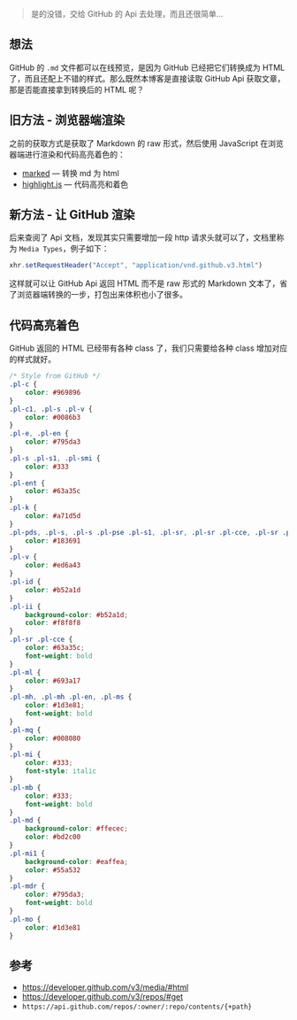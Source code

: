 > 是的没错，交给 GitHub 的 Api 去处理，而且还很简单…

## 想法

GitHub 的 `.md` 文件都可以在线预览，是因为 GitHub 已经把它们转换成为 HTML 了，而且还配上不错的样式。那么既然本博客是直接读取 GitHub Api 获取文章，那是否能直接拿到转换后的 HTML 呢？



## 旧方法 - 浏览器端渲染

之前的获取方式是获取了 Markdown 的 raw 形式，然后使用 JavaScript 在浏览器端进行渲染和代码高亮着色的：

- [marked](https://www.npmjs.com/package/marked) — 转换 md 为 html
- [highlight.js](https://www.npmjs.com/package/highlight.js) — 代码高亮和着色



## 新方法 - 让 GitHub 渲染

后来查阅了 Api 文档，发现其实只需要增加一段 http 请求头就可以了，文档里称为 `Media Types`，例子如下：

```javascript
xhr.setRequestHeader("Accept", "application/vnd.github.v3.html")
```

这样就可以让 GitHub Api 返回 HTML 而不是 raw 形式的 Markdown 文本了，省了浏览器端转换的一步，打包出来体积也小了很多。



## 代码高亮着色

GitHub 返回的 HTML 已经带有各种 class 了，我们只需要给各种 class 增加对应的样式就好。

```css
/* Style from GitHub */
.pl-c {
    color: #969896
}
.pl-c1, .pl-s .pl-v {
    color: #0086b3
}
.pl-e, .pl-en {
    color: #795da3
}
.pl-s .pl-s1, .pl-smi {
    color: #333
}
.pl-ent {
    color: #63a35c
}
.pl-k {
    color: #a71d5d
}
.pl-pds, .pl-s, .pl-s .pl-pse .pl-s1, .pl-sr, .pl-sr .pl-cce, .pl-sr .pl-sra, .pl-sr .pl-sre {
    color: #183691
}
.pl-v {
    color: #ed6a43
}
.pl-id {
    color: #b52a1d
}
.pl-ii {
    background-color: #b52a1d;
    color: #f8f8f8
}
.pl-sr .pl-cce {
    color: #63a35c;
    font-weight: bold
}
.pl-ml {
    color: #693a17
}
.pl-mh, .pl-mh .pl-en, .pl-ms {
    color: #1d3e81;
    font-weight: bold
}
.pl-mq {
    color: #008080
}
.pl-mi {
    color: #333;
    font-style: italic
}
.pl-mb {
    color: #333;
    font-weight: bold
}
.pl-md {
    background-color: #ffecec;
    color: #bd2c00
}
.pl-mi1 {
    background-color: #eaffea;
    color: #55a532
}
.pl-mdr {
    color: #795da3;
    font-weight: bold
}
.pl-mo {
    color: #1d3e81
}
```


## 参考

- <https://developer.github.com/v3/media/#html>
- <https://developer.github.com/v3/repos/#get>
- `https://api.github.com/repos/:owner/:repo/contents/{+path}`

